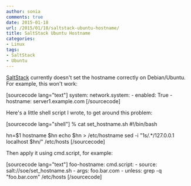 ```yaml
---
author: sonia
comments: true
date: 2015-01-18
url: /2015/01/18/saltstack-ubuntu-hostname/
title: SaltStack Ubuntu Hostname
categories:
- Linux
tags:
- SaltStack
- Ubuntu
---
```


[SaltStack](http://docs.saltstack.com/en/latest/ref/states/all/salt.states.network.html) currently doesn't set the hostname correctly on Debian/Ubuntu. For example, this won't work:

[sourcecode lang="text"]
system:
    network.system:
      - enabled: True
      - hostname: server1.example.com
[/sourcecode]

Here's a little shell script I wrote, to get around this problem:

[sourcecode lang="shell"]
% cat set_hostname.sh 
#!/bin/bash

hn=$1
hostname $hn
echo $hn > /etc/hostname
sed -i "1s/.*/127.0.0.1 localhost $hn/" /etc/hosts
[/sourcecode]

Then apply it using cmd.script, for example:

[sourcecode lang="text"]
foo-hostname:
  cmd.script:
    - source: salt://soe/set_hostname.sh
    - args: foo.bar.com
    - unless: grep -q "foo.bar.com" /etc/hosts
[/sourcecode]


